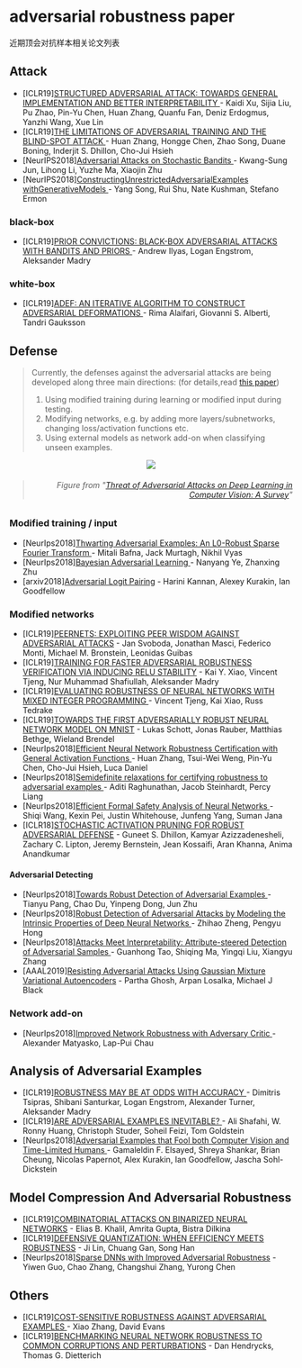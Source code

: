 # adversarial robustness paper
近期顶会对抗样本相关论文列表
## Attack
- [ICLR19][STRUCTURED ADVERSARIAL ATTACK: TOWARDS GENERAL IMPLEMENTATION AND BETTER INTERPRETABILITY ](https://arxiv.org/abs/1808.01664) - Kaidi Xu, Sijia Liu, Pu Zhao, Pin-Yu Chen, Huan Zhang, Quanfu Fan, Deniz Erdogmus, Yanzhi Wang, Xue Lin
- [ICLR19][THE LIMITATIONS OF ADVERSARIAL TRAINING AND THE BLIND-SPOT ATTACK ](https://openreview.net/pdf?id=HylTBhA5tQ) - Huan Zhang, Hongge Chen, Zhao Song, Duane Boning, Inderjit S. Dhillon, Cho-Jui Hsieh
- [NeurIPS2018][Adversarial Attacks on Stochastic Bandits ](https://arxiv.org/abs/1810.12188) - Kwang-Sung Jun, Lihong Li, Yuzhe Ma, Xiaojin Zhu
- [NeurIPS2018][ConstructingUnrestrictedAdversarialExamples withGenerativeModels ](https://arxiv.org/abs/1805.07894) - Yang Song, Rui Shu, Nate Kushman, Stefano Ermon
### black-box
- [ICLR19][PRIOR CONVICTIONS: BLACK-BOX ADVERSARIAL ATTACKS WITH BANDITS AND PRIORS ](https://arxiv.org/abs/1807.07978) - Andrew Ilyas, Logan Engstrom, Aleksander Madry
### white-box
- [ICLR19][ADEF: AN ITERATIVE ALGORITHM TO CONSTRUCT ADVERSARIAL DEFORMATIONS ](https://arxiv.org/abs/1804.07729) - Rima Alaifari, Giovanni S. Alberti, Tandri Gauksson

## Defense
> Currently, the defenses against the adversarial attacks are being developed along three main directions: (for details,read [this paper](https://arxiv.org/pdf/1801.00553.pdf))
>   1) Using modified training during learning or modified input during testing. 
>   2) Modifying networks, e.g. by adding more layers/subnetworks, changing loss/activation functions etc.
>   3) Using external models as network add-on when classifying unseen examples.

<div align=center><img src="https://github.com/hfeng-xia/adversarial-robustness/blob/master/IMG/1.jpg"/></div>


> ###### <p align="right"> *Figure from "[Threat of Adversarial Attacks on Deep Learning in Computer Vision: A Survey](https://arxiv.org/pdf/1801.00553.pdf)"*</p>

### Modified training / input
- [NeurIps2018][Thwarting Adversarial Examples: An L0-Robust Sparse Fourier Transform ](https://papers.nips.cc/paper/8211-thwarting-adversarial-examples-an-l_0-robust-sparse-fourier-transform.pdf) - Mitali Bafna, Jack Murtagh, Nikhil Vyas
- [NeurIps2018][Bayesian Adversarial Learning ](https://papers.nips.cc/paper/7921-bayesian-adversarial-learning) - Nanyang Ye, Zhanxing Zhu
- [arxiv2018][Adversarial Logit Pairing](https://arxiv.org/pdf/1803.06373v1.pdf) - Harini Kannan, Alexey Kurakin, Ian Goodfellow
### Modified networks
- [ICLR19][PEERNETS: EXPLOITING PEER WISDOM AGAINST ADVERSARIAL ATTACKS](https://arxiv.org/abs/1806.00088) - Jan Svoboda, Jonathan Masci, Federico Monti, Michael M. Bronstein, Leonidas Guibas
- [ICLR19][TRAINING FOR FASTER ADVERSARIAL ROBUSTNESS VERIFICATION VIA INDUCING RELU STABILITY](https://arxiv.org/abs/1809.03008) - Kai Y. Xiao, Vincent Tjeng, Nur Muhammad Shafiullah, Aleksander Madry
- [ICLR19][EVALUATING ROBUSTNESS OF NEURAL NETWORKS WITH MIXED INTEGER PROGRAMMING ](https://arxiv.org/abs/1711.07356) - Vincent Tjeng, Kai Xiao, Russ Tedrake
- [ICLR19][TOWARDS THE FIRST ADVERSARIALLY ROBUST NEURAL NETWORK MODEL ON MNIST](https://arxiv.org/abs/1805.09190) - Lukas Schott, Jonas Rauber, Matthias Bethge, Wieland Brendel
- [NeurIps2018][Efficient Neural Network Robustness Certification with General Activation Functions ](https://arxiv.org/abs/1811.00866?utm_source=feedburner&utm_medium=feed&utm_campaign=Feed%253A+arxiv%252FQSXk+%2528ExcitingAds%2521+cs+updates+on+arXiv.org%2529) - Huan Zhang, Tsui-Wei Weng, Pin-Yu Chen, Cho-Jui Hsieh, Luca Daniel
- [NeurIps2018][Semidefinite relaxations for certifying robustness to adversarial examples ](https://arxiv.org/abs/1811.01057) - Aditi Raghunathan, Jacob Steinhardt, Percy Liang
- [NeurIps2018][Efficient Formal Safety Analysis of Neural Networks ](https://arxiv.org/abs/1809.08098) - Shiqi Wang, Kexin Pei, Justin Whitehouse, Junfeng Yang, Suman Jana
- [ICLR18][STOCHASTIC ACTIVATION PRUNING FOR ROBUST ADVERSARIAL DEFENSE](https://arxiv.org/pdf/1803.01442.pdf) - Guneet S. Dhillon, Kamyar Azizzadenesheli, Zachary C. Lipton, Jeremy Bernstein, Jean Kossaifi, Aran Khanna, Anima Anandkumar


#### Adversarial Detecting

- [NeurIps2018][Towards Robust Detection of Adversarial Examples ](https://arxiv.org/abs/1706.00633) - Tianyu Pang, Chao Du, Yinpeng Dong, Jun Zhu
- [NeurIps2018][Robust Detection of Adversarial Attacks by Modeling the Intrinsic Properties of Deep Neural Networks ](https://papers.nips.cc/paper/8016-robust-detection-of-adversarial-attacks-by-modeling-the-intrinsic-properties-of-deep-neural-networks.pdf) - Zhihao Zheng, Pengyu Hong
- [NeurIps2018][Attacks Meet Interpretability: Attribute-steered Detection of Adversarial Samples ](https://arxiv.org/abs/1810.11580) - Guanhong Tao, Shiqing Ma, Yingqi Liu, Xiangyu Zhang
- [AAAL2019][Resisting Adversarial Attacks Using Gaussian Mixture Variational Autoencoders](https://arxiv.org/pdf/1806.00081v2.pdf) - Partha Ghosh, Arpan Losalka, Michael J Black


### Network add-on
- [NeurIps2018][Improved Network Robustness with Adversary Critic ](https://arxiv.org/abs/1810.12576) - Alexander Matyasko, Lap-Pui Chau

## Analysis of Adversarial Examples
- [ICLR19][ROBUSTNESS MAY BE AT ODDS WITH ACCURACY ](https://arxiv.org/abs/1805.12152) - Dimitris Tsipras, Shibani Santurkar, Logan Engstrom, Alexander Turner, Aleksander Madry
- [ICLR19][ARE ADVERSARIAL EXAMPLES INEVITABLE? ](https://arxiv.org/abs/1809.02104) - Ali Shafahi, W. Ronny Huang, Christoph Studer, Soheil Feizi, Tom Goldstein
- [NeurIps2018][Adversarial Examples that Fool both Computer Vision and Time-Limited Humans ](https://arxiv.org/abs/1802.08195) - Gamaleldin F. Elsayed, Shreya Shankar, Brian Cheung, Nicolas Papernot, Alex Kurakin, Ian Goodfellow, Jascha Sohl-Dickstein
## Model Compression And Adversarial Robustness
- [ICLR19][COMBINATORIAL ATTACKS ON BINARIZED NEURAL NETWORKS](https://arxiv.org/abs/1810.03538) - Elias B. Khalil, Amrita Gupta, Bistra Dilkina
- [ICLR19][DEFENSIVE QUANTIZATION: WHEN EFFICIENCY MEETS ROBUSTNESS](https://openreview.net/pdf?id=ryetZ20ctX) - Ji Lin, Chuang Gan, Song Han
- [NeurIps2018][Sparse DNNs with Improved Adversarial Robustness](https://arxiv.org/abs/1810.09619) - Yiwen Guo, Chao Zhang, Changshui Zhang, Yurong Chen
## Others
- [ICLR19][COST-SENSITIVE ROBUSTNESS AGAINST ADVERSARIAL EXAMPLES ](https://arxiv.org/abs/1810.09225) - Xiao Zhang, David Evans
- [ICLR19][BENCHMARKING NEURAL NETWORK ROBUSTNESS TO COMMON CORRUPTIONS AND PERTURBATIONS](https://arxiv.org/abs/1807.01697) - Dan Hendrycks, Thomas G. Dietterich
